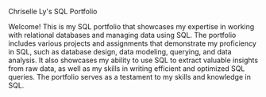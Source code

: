 Chriselle Ly's SQL Portfolio 

Welcome! This is my SQL portfolio that showcases my expertise in working with relational databases and managing data using SQL. The portfolio includes various projects and assignments that demonstrate my proficiency in SQL, such as database design, data modeling, querying, and data analysis. It also showcases my ability to use SQL to extract valuable insights from raw data, as well as my skills in writing efficient and optimized SQL queries. The portfolio serves as a testament to my skills and knowledge in SQL.
